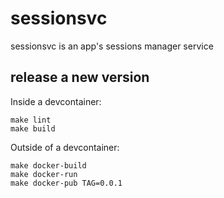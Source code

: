 # sessionsvc

sessionsvc is an app's sessions manager service

## release a new version

Inside a devcontainer:

    make lint
    make build

Outside of a devcontainer:

    make docker-build
    make docker-run
    make docker-pub TAG=0.0.1
